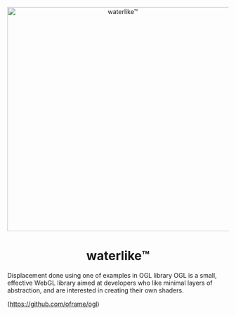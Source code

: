

<p align="center">
  <img src="[https://github.com/oframe/ogl/raw/master/examples/assets/ogl.png](https://github.com/like820/waterlike.world/blob/main/waterLikeLogo.png)" alt="waterlike™️" width="510" />
</p>

<h1 align="center">waterlike™️</h1>






Displacement done using one of examples in OGL library
OGL is a small, effective WebGL library aimed at developers who like minimal layers of abstraction, and are interested in creating their own shaders.


(https://github.com/oframe/ogl)


